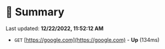# 📖 Summary
Last updated: **12/22/2022, 11:52:12 AM**

- `GET` [https://google.com](https://google.com) - **Up** (134ms)
